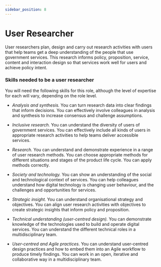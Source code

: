 ```yaml
---
sidebar_position: 8
---
```

# User Researcher

User researchers plan, design and carry out research activities with users that help teams get a deep understanding of the people that use government services. This research informs policy, proposition, service, content and interaction design so that services work well for users and achieve policy intent.

### Skills needed to be a user researcher  

You will need the following skills for this role, although the level of expertise for each will vary, depending on the role level.

- _*Analysis and synthesis.*_ You can turn research data into clear findings that inform decisions. You can effectively involve colleagues in analysis and synthesis to increase consensus and challenge assumptions.

- _*Inclusive research.*_ You can understand the diversity of users of government services. You can effectively include all kinds of users in appropriate research activities to help teams deliver accessible services.

- _*Research.*_ You can understand and demonstrate experience in a range of user research methods. You can choose appropriate methods for different situations and stages of the product life cycle. You can apply methods correctly.

- _*Society and technology.*_ You can show an understanding of the social and technological context of  services. You can help colleagues understand how digital technology is changing user behaviour, and the challenges and opportunities for services.

- _*Strategic insight.*_ You can understand organisational strategy and objectives. You can align user research activities with objectives to create strategic insights that inform policy and proposition.

- _*Technical understanding (user-centred design).*_ You can demonstrate knowledge of the technologies used to build and operate digital services. You can understand the different technical roles in a multidisciplinary team.

- _*User-centred and Agile practices.*_ You can understand user-centred design practices and how to embed them into an Agile workflow to produce timely findings. You can work in an open, iterative and collaborative way in a multidisciplinary team.
